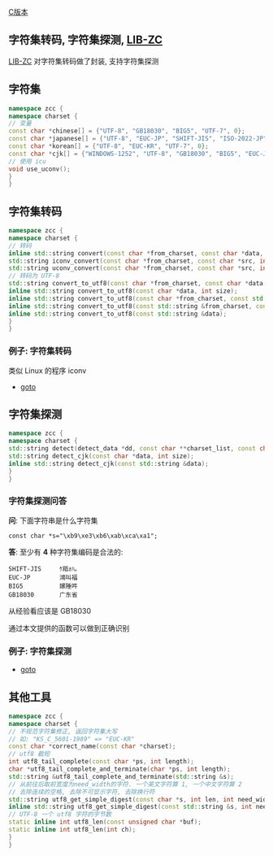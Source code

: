 
[C版本](./charset.md)

## 字符集转码, 字符集探测, [LIB-ZC](./README.md)

[LIB-ZC](./README.md) 对字符集转码做了封装, 支持字符集探测

## 字符集

```c++
namespace zcc {
namespace charset {
// 变量
const char *chinese[] = {"UTF-8", "GB18030", "BIG5", "UTF-7", 0};
const char *japanese[] = {"UTF-8", "EUC-JP", "SHIFT-JIS", "ISO-2022-JP", "UTF-7", 0};
const char *korean[] = {"UTF-8", "EUC-KR", "UTF-7", 0};
const char *cjk[] = {"WINDOWS-1252", "UTF-8", "GB18030", "BIG5", "EUC-JP", "SHIFT-JIS", "ISO-2022-JP", "EUC-KR", "UTF-7", 0};
// 使用 icu
void use_uconv();
}
}
```

## 字符集转码

```c++
namespace zcc {
namespace charset {
// 转码
inline std::string convert(const char *from_charset, const char *data, int size, const char *to_charset, int *invalid_bytes = 0);
std::string iconv_convert(const char *from_charset, const char *src, int src_len, const char *to_charset, int *invalid_bytes = 0);
std::string uconv_convert(const char *from_charset, const char *src, int src_len, const char *to_charset, int *invalid_bytes = 0);
// 转码为 UTF-8
std::string convert_to_utf8(const char *from_charset, const char *data, int size);
inline std::string convert_to_utf8(const char *data, int size);
inline std::string convert_to_utf8(const char *from_charset, const std::string &data);
inline std::string convert_to_utf8(const std::string &from_charset, const std::string &data);
inline std::string convert_to_utf8(const std::string &data);
}
}
```

### 例子: 字符集转码

类似 Linux 的程序 iconv

* [goto](../cpp_sample/charset/iconv.cpp)


## 字符集探测

```c++
namespace zcc {
namespace charset {
std::string detect(detect_data *dd, const char **charset_list, const char *data, int size);
std::string detect_cjk(const char *data, int size);
inline std::string detect_cjk(const std::string &data);
}
}
```

### 字符集探测问答

**问**: 下面字符串是什么字符集

```
const char *s="\xb9\xe3\xb6\xab\xca\xa1";

```

**答**: 至少有 **4** 种字符集编码是合法的:

```
SHIFT-JIS     ｹ羝ｫﾊ｡
EUC-JP        鴻叫福
BIG5          嫘陲吽
GB18030       广东省
```

从经验看应该是 GB18030

通过本文提供的函数可以做到正确识别

### 例子: 字符集探测

* [goto](../cpp_sample/charset/detact.cpp)

## 其他工具

```c++
namespace zcc {
namespace charset {
// 不规范字符集修正, 返回字符集大写
// 如: "KS_C_5601-1989" => "EUC-KR"
const char *correct_name(const char *charset);
// utf8 截短
int utf8_tail_complete(const char *ps, int length);
char *utf8_tail_complete_and_terminate(char *ps, int length);
std::string &utf8_tail_complete_and_terminate(std::string &s);
// 从前往后取前宽度为need_width的字符. 一个英文字符算 1, 一个中文字符算 2
// 去除连续的空格, 去除不可显示字符, 去除换行符
std::string utf8_get_simple_digest(const char *s, int len, int need_width);
inline std::string utf8_get_simple_digest(const std::string &s, int need_width);
// UTF-8 一个 utf8 字符的字节数
static inline int utf8_len(const unsigned char *buf);
static inline int utf8_len(int ch);
}
}
```